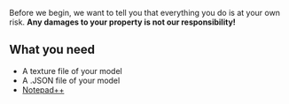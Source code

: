 Before we begin, we want to tell you that everything you do is at your own risk. **Any damages to your property is not our responsibility!**

## What you need
* A texture file of your model
* A .JSON file of your model
* [Notepad++](https://notepad-plus-plus.org/download/v7.5.6.html)

